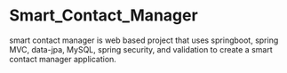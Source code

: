 # Smart_Contact_Manager

smart contact manager is web based project that uses springboot, spring MVC, data-jpa, MySQL, spring security, and validation to create a smart contact manager application.